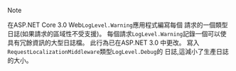 > [!NOTE]
> 在ASP.NET Core 3.0 Web`LogLevel.Warning`應用程式編寫每個 請求的一個類型日誌(如果請求的區域性不受支援)。 每個請求`LogLevel.Warning`記錄一個可以使具有冗餘資訊的大型日誌檔。 此行為已在ASP.NET 3.0 中更改。 寫入`RequestLocalizationMiddleware`類型`LogLevel.Debug`的 日誌,這減小了生產日誌的大小。